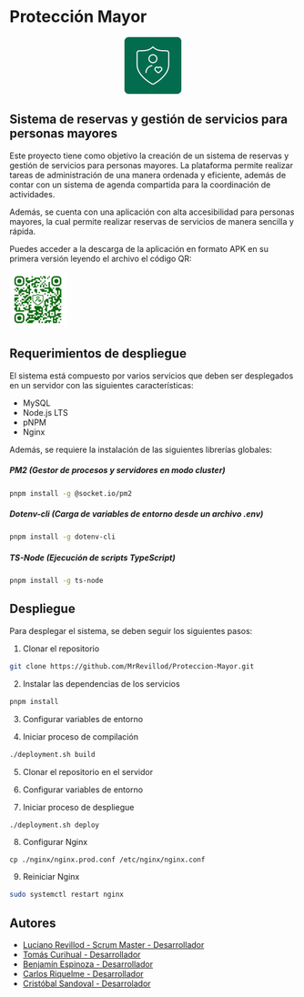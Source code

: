 <p align="center">
    <h1>Protección Mayor</h1>
</p>

<p align="center">
  <img src="./apps/web/public/logo-pmtemuco.png" alt="Protección Mayor" width="100"/>
</p>

<p align="center">
    <h2>Sistema de reservas y gestión de servicios para personas mayores</h2>
</p>

Este proyecto tiene como objetivo la creación de un sistema de reservas y gestión de servicios para personas mayores. La plataforma permite realizar tareas de administración de una manera ordenada y eficiente, además de contar con un sistema de agenda compartida para la coordinación de actividades.

Además, se cuenta con una aplicación con alta accesibilidad para personas mayores, la cual permite realizar reservas de servicios de manera sencilla y rápida.

Puedes acceder a la descarga de la aplicación en formato APK en su primera versión leyendo el archivo el código QR:

<img src="./apps/web/public/qr-code.png" alt="Protección Mayor" width="100"/>

## Requerimientos de despliegue

El sistema está compuesto por varios servicios que deben ser desplegados en un servidor con las siguientes características:

-   MySQL
-   Node.js LTS
-   pNPM
-   Nginx

Además, se requiere la instalación de las siguientes librerías globales:

##### PM2 (Gestor de procesos y servidores en modo cluster)

```bash
pnpm install -g @socket.io/pm2
```

##### Dotenv-cli (Carga de variables de entorno desde un archivo .env)

```bash
pnpm install -g dotenv-cli
```

##### TS-Node (Ejecución de scripts TypeScript)

```bash
pnpm install -g ts-node
```

## Despliegue

Para desplegar el sistema, se deben seguir los siguientes pasos:

1. Clonar el repositorio

```bash
git clone https://github.com/MrRevillod/Proteccion-Mayor.git
```

2. Instalar las dependencias de los servicios

```bash
pnpm install
```

3. Configurar variables de entorno

4. Iniciar proceso de compilación

```bash
./deployment.sh build
```

5. Clonar el repositorio en el servidor
6. Configurar variables de entorno

7. Iniciar proceso de despliegue

```bash
./deployment.sh deploy
```

8. Configurar Nginx

```nginx
cp ./nginx/nginx.prod.conf /etc/nginx/nginx.conf
```

9. Reiniciar Nginx

```bash
sudo systemctl restart nginx
```

## Autores

-   [Luciano Revillod - Scrum Master - Desarrollador](https://github.com/MrRevillod)
-   [Tomás Curihual - Desarrollador](https://github.com/tcurihual)
-   [Benjamín Espinoza - Desarrollador](https://github.com/benjita2002djsjsda)
-   [Carlos Riquelme - Desarrollador](https://github.com/SrCarlito)
-   [Cristóbal Sandoval - Desarrolador](https://github.com/CristobalSg)
